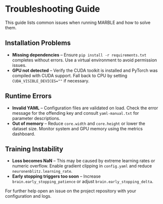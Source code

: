 # Troubleshooting Guide

This guide lists common issues when running MARBLE and how to solve them.

## Installation Problems
* **Missing dependencies** – Ensure `pip install -r requirements.txt` completes without errors. Use a virtual environment to avoid permission issues.
* **GPU not detected** – Verify the CUDA toolkit is installed and PyTorch was compiled with CUDA support. Fall back to CPU by setting `CUDA_VISIBLE_DEVICES=""` if necessary.

## Runtime Errors
* **Invalid YAML** – Configuration files are validated on load. Check the error message for the offending key and consult `yaml-manual.txt` for parameter descriptions.
* **Out of memory** – Reduce `core.width` and `core.height` or lower the dataset size. Monitor system and GPU memory using the metrics dashboard.

## Training Instability
* **Loss becomes NaN** – This may be caused by extreme learning rates or numeric overflow. Enable gradient clipping in `config.yaml` and reduce `neuronenblitz.learning_rate`.
* **Early stopping triggers too soon** – Increase `brain.early_stopping_patience` or adjust `brain.early_stopping_delta`.

For further help open an issue on the project repository with your configuration and logs.
